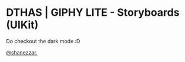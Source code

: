 # DTHAS | GIPHY LITE - Storyboards (UIKit)

Do checkout the dark mode :D

[@shanezzar.](https://www.shanezzar.com/)
